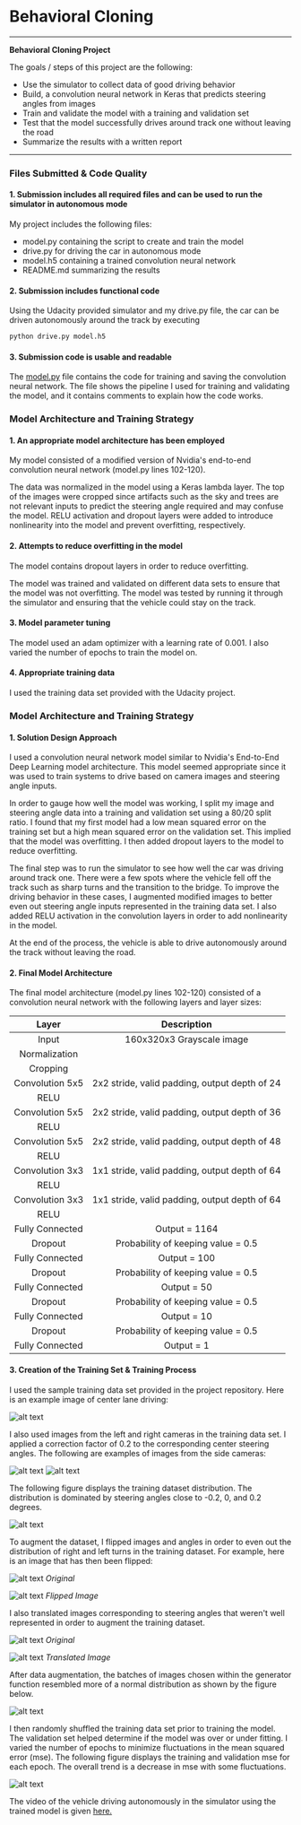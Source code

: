 # **Behavioral Cloning** 
---

**Behavioral Cloning Project**

The goals / steps of this project are the following:
* Use the simulator to collect data of good driving behavior
* Build, a convolution neural network in Keras that predicts steering angles from images
* Train and validate the model with a training and validation set
* Test that the model successfully drives around track one without leaving the road
* Summarize the results with a written report


[//]: # (Image References)

[image1]: ./figures/center_2016_12_01_13_30_48_287.jpg "CenterImage"
[image2]: ./figures/left_2016_12_01_13_30_48_287.jpg "LeftImage"
[image3]: ./figures/right_2016_12_01_13_30_48_287.jpg "RightImage"
[image4]: ./figures/center_2016_12_01_13_30_48_287_flipped.jpg "CenterImageFlipped"
[image5]: ./figures/center_2016_12_01_13_30_48_287_translated.jpg "CenterImageTranslated"
[image6]: ./figures/Trainingdatasetdistrib.jpg "TrainingDataSetOriginal"
[image7]: ./figures/Trainingdatasetdistrib_augment_batch.jpg "TrainingDataSetAugmented"
[image8]: ./figures/mse.jpg "MSE"

<!---## Rubric Points
### Here I will consider the [rubric points](https://review.udacity.com/#!/rubrics/432/view) individually and describe how I addressed each point in my implementation.--->  

---
### Files Submitted & Code Quality

#### 1. Submission includes all required files and can be used to run the simulator in autonomous mode

My project includes the following files:
* model.py containing the script to create and train the model
* drive.py for driving the car in autonomous mode
* model.h5 containing a trained convolution neural network 
* README.md summarizing the results

#### 2. Submission includes functional code
Using the Udacity provided simulator and my drive.py file, the car can be driven autonomously around the track by executing 
```sh
python drive.py model.h5
```

#### 3. Submission code is usable and readable

The [model.py](https://github.com/anammy/CarND-Behavioral-Cloning-P3/blob/master/model.py) file contains the code for training and saving the convolution neural network. The file shows the pipeline I used for training and validating the model, and it contains comments to explain how the code works.

### Model Architecture and Training Strategy

#### 1. An appropriate model architecture has been employed

My model consisted of a modified version of Nvidia's end-to-end convolution neural network (model.py lines 102-120). 

The data was normalized in the model using a Keras lambda layer. The top of the images were cropped since artifacts such as the sky and trees are not relevant inputs to predict the steering angle required and may confuse the model. RELU activation and dropout layers were added to introduce nonlinearity into the model and prevent overfitting, respectively.

#### 2. Attempts to reduce overfitting in the model

The model contains dropout layers in order to reduce overfitting.

The model was trained and validated on different data sets to ensure that the model was not overfitting. The model was tested by running it through the simulator and ensuring that the vehicle could stay on the track.

#### 3. Model parameter tuning

The model used an adam optimizer with a learning rate of 0.001. I also varied the number of epochs to train the model on.

#### 4. Appropriate training data

I used the training data set provided with the Udacity project.

### Model Architecture and Training Strategy

#### 1. Solution Design Approach

I used a convolution neural network model similar to Nvidia's End-to-End Deep Learning model architecture. This model seemed appropriate since it was used to train systems to drive based on camera images and steering angle inputs.

In order to gauge how well the model was working, I split my image and steering angle data into a training and validation set using a 80/20 split ratio. I found that my first model had a low mean squared error on the training set but a high mean squared error on the validation set. This implied that the model was overfitting. I then added dropout layers to the model to reduce overfitting.

The final step was to run the simulator to see how well the car was driving around track one. There were a few spots where the vehicle fell off the track such as sharp turns and the transition to the bridge. To improve the driving behavior in these cases, I augmented modified images to better even out steering angle inputs represented in the training data set. I also added RELU activation in the convolution layers in order to add nonlinearity in the model.

At the end of the process, the vehicle is able to drive autonomously around the track without leaving the road.

#### 2. Final Model Architecture

The final model architecture (model.py lines 102-120) consisted of a convolution neural network with the following layers and layer sizes:

| Layer         		|     Description	        					| 
|:---------------------:|:---------------------------------------------:| 
| Input         		| 160x320x3 Grayscale image						|
| Normalization    		|											 	|
| Cropping		    	| 											 	|  
| Convolution 5x5    	| 2x2 stride, valid padding, output depth of 24	|
| RELU					|												|
| Convolution 5x5	    | 2x2 stride, valid padding, output depth of 36	|
| RELU					|         										|
| Convolution 5x5	    | 2x2 stride, valid padding, output depth of 48	|
| RELU					|         										|
| Convolution 3x3	    | 1x1 stride, valid padding, output depth of 64	|
| RELU					|         										|
| Convolution 3x3	    | 1x1 stride, valid padding, output depth of 64	|
| RELU					|         										|
| Fully Connected		| Output = 1164									|
| Dropout				| Probability of keeping value = 0.5			| 
| Fully Connected		| Output = 100									|
| Dropout				| Probability of keeping value = 0.5			|
| Fully Connected		| Output = 50									|
| Dropout				| Probability of keeping value = 0.5			|
| Fully Connected		| Output = 10									|
| Dropout				| Probability of keeping value = 0.5			|
| Fully Connected		| Output = 1									|  

#### 3. Creation of the Training Set & Training Process

I used the sample training data set provided in the project repository. Here is an example image of center lane driving:

![alt text][image1]

I also used images from the left and right cameras in the training data set. I applied a correction factor of 0.2 to the corresponding center steering angles. The following are examples of images from the side cameras:

![alt text][image2]
![alt text][image3]

The following figure displays the training dataset distribution. The distribution is dominated by steering angles close to -0.2, 0, and 0.2 degrees.

![alt text][image6]

To augment the dataset, I flipped images and angles in order to even out the distribution of right and left turns in the training dataset. For example, here is an image that has then been flipped:

![alt text][image1]
*Original*

![alt text][image4]
*Flipped Image*

I also translated images corresponding to steering angles that weren't well represented in order to augment the training dataset.

![alt text][image1]
*Original*

![alt text][image5]
*Translated Image*

After data augmentation, the batches of images chosen within the generator function resembled more of a normal distribution as shown by the figure below.

![alt text][image7]

I then randomly shuffled the training data set prior to training the model. The validation set helped determine if the model was over or under fitting. I varied the number of epochs to minimize fluctuations in the mean squared error (mse). The following figure displays the training and validation mse for each epoch. The overall trend is a decrease in mse with some fluctuations.

![alt text][image8]

The video of the vehicle driving autonomously in the simulator using the trained model is given [here.](./video.mp4)

<!---<video width="320" height="240" controls>
  <source src="video.mp4" type="video/mp4">
</video>-->
